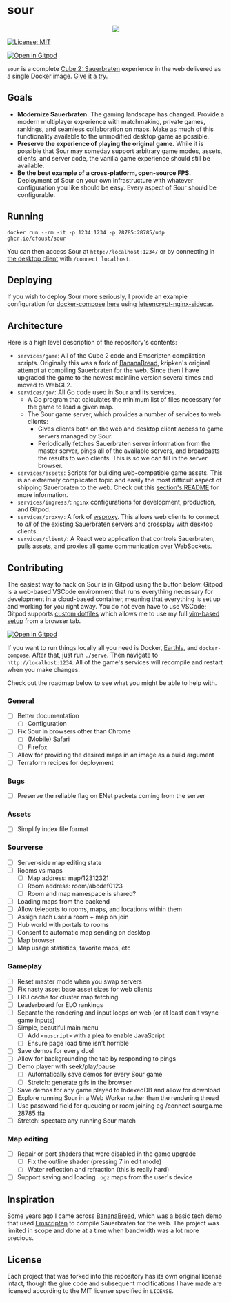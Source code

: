 # sour
<p align="center">
  <img src="gh-assets/header.png">
</p>

[![License:
MIT](https://img.shields.io/badge/License-MIT-yellow.svg)](https://opensource.org/licenses/MIT)

[![Open in Gitpod](https://gitpod.io/button/open-in-gitpod.svg)](https://gitpod.io/#https://github.com/cfoust/sour)

`sour` is a complete [Cube 2: Sauerbraten](http://sauerbraten.org/) experience in the web delivered as a single Docker image. [Give it a try.](https://sourga.me/)

## Goals

* **Modernize Sauerbraten.** The gaming landscape has changed. Provide a modern multiplayer experience with matchmaking, private games, rankings, and seamless collaboration on maps. Make as much of this functionality available to the unmodified desktop game as possible.
* **Preserve the experience of playing the original game.** While it is possible that Sour may someday support arbitrary game modes, assets, clients, and server code, the vanilla game experience should still be available.
* **Be the best example of a cross-platform, open-source FPS.** Deployment of Sour on your own infrastructure with whatever configuration you like should be easy. Every aspect of Sour should be configurable.

## Running

```
docker run --rm -it -p 1234:1234 -p 28785:28785/udp ghcr.io/cfoust/sour
```

You can then access Sour at `http://localhost:1234/` or by connecting in [the desktop client](http://sauerbraten.org/) with `/connect localhost`.

## Deploying

If you wish to deploy Sour more seriously, I provide an example configuration for [docker-compose](https://docs.docker.com/compose/) [here](https://github.com/cfoust/sour/blob/main/examples/docker-compose.yml) using [letsencrypt-nginx-sidecar](https://github.com/jwulf/letsencrypt-nginx-sidecar).

## Architecture

Here is a high level description of the repository's contents:
* `services/game`: All of the Cube 2 code and Emscripten compilation scripts. Originally this was a fork of [BananaBread](https://github.com/kripken/BananaBread), kripken's original attempt at compiling Sauerbraten for the web. Since then I have upgraded the game to the newest mainline version several times and moved to WebGL2.
* `services/go/`: All Go code used in Sour and its services.
  * A Go program that calculates the minimum list of files necessary for the game to load a given map.
  * The Sour game server, which provides a number of services to web clients:
      * Gives clients both on the web and desktop client access to game servers managed by Sour.
      * Periodically fetches Sauerbraten server information from the master server, pings all of the available servers, and broadcasts the results to web clients. This is so we can fill in the server browser.
* `services/assets`: Scripts for building web-compatible game assets. This is an extremely complicated topic and easily the most difficult aspect of shipping Sauerbraten to the web. Check out this [section's README](services/assets) for more information.
* `services/ingress/`: `nginx` configurations for development, production, and Gitpod.
* `services/proxy/`: A fork of [wsproxy](https://github.com/FWGS/wsproxy). This allows web clients to connect to _all_ of the existing Sauerbraten servers and crossplay with desktop clients.
* `services/client/`: A React web application that controls Sauerbraten, pulls assets, and proxies all game communication over WebSockets.

## Contributing

The easiest way to hack on Sour is in Gitpod using the button below. Gitpod is a web-based VSCode environment that runs everything necessary for development in a cloud-based container, meaning that everything is set up and working for you right away. You do not even have to use VSCode; Gitpod supports [custom dotfiles](https://www.gitpod.io/docs/config-dotfiles) which allows me to use my full [vim-based setup](https://github.com/cfoust/cawnfig/tree/master/configs/vim) from a browser tab.

[![Open in Gitpod](https://gitpod.io/button/open-in-gitpod.svg)](https://gitpod.io/#https://github.com/cfoust/sour)

If you want to run things locally all you need is Docker, [Earthly](https://earthly.dev/), and `docker-compose`. After that, just run `./serve`. Then navigate to `http://localhost:1234`. All of the game's services will recompile and restart when you make changes.

Check out the roadmap below to see what you might be able to help with.

### General
* [ ] Better documentation
  * [ ] Configuration
* [ ] Fix Sour in browsers other than Chrome
  * [ ] (Mobile) Safari
  * [ ] Firefox
* [ ] Allow for providing the desired maps in an image as a build argument
* [ ] Terraform recipes for deployment
### Bugs
* [ ] Preserve the reliable flag on ENet packets coming from the server
### Assets
* [ ] Simplify index file format
### Sourverse
* [ ] Server-side map editing state
* [ ] Rooms vs maps
  * [ ] Map address: map/12312321
  * [ ] Room address: room/abcdef0123
  * [ ] Room and map namespace is shared?
* [ ] Loading maps from the backend
* [ ] Allow teleports to rooms, maps, and locations within them
* [ ] Assign each user a room + map on join
* [ ] Hub world with portals to rooms
* [ ] Consent to automatic map sending on desktop
* [ ] Map browser
* [ ] Map usage statistics, favorite maps, etc
### Gameplay
* [ ] Reset master mode when you swap servers
* [ ] Fix nasty asset base asset sizes for web clients
* [ ] LRU cache for cluster map fetching
* [ ] Leaderboard for ELO rankings
* [ ] Separate the rendering and input loops on web (or at least don't vsync game inputs)
* [ ] Simple, beautiful main menu
  * [ ] Add `<noscript>` with a plea to enable JavaScript
  * [ ] Ensure page load time isn't horrible
* [ ] Save demos for every duel
* [ ] Allow for backgrounding the tab by responding to pings
* [ ] Demo player with seek/play/pause
  * [ ] Automatically save demos for every Sour game
  * [ ] Stretch: generate gifs in the browser
* [ ] Save demos for any game played to IndexedDB and allow for download
* [ ] Explore running Sour in a Web Worker rather than the rendering thread
* [ ] Use password field for queueing or room joining eg /connect sourga.me 28785 ffa
* [ ] Stretch: spectate any running Sour match
### Map editing
* [ ] Repair or port shaders that were disabled in the game upgrade
  * [ ] Fix the outline shader (pressing 7 in edit mode)
  * [ ] Water reflection and refraction (this is really hard)
* [ ] Support saving and loading `.ogz` maps from the user's device

## Inspiration

Some years ago I came across [BananaBread](https://github.com/kripken/BananaBread), which was a basic tech demo that used [Emscripten](https://emscripten.org/) to compile Sauerbraten for the web. The project was limited in scope and done at a time when bandwidth was a lot more precious.

## License

Each project that was forked into this repository has its own original license intact, though the glue code and subsequent modifications I have made are licensed according to the MIT license specified in `LICENSE`.
